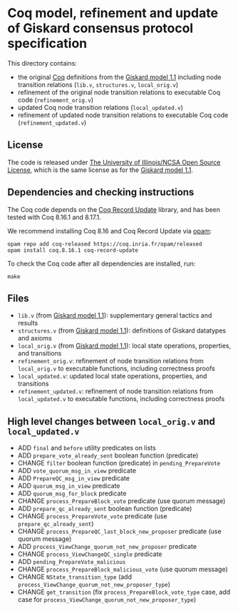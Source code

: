 # Coq model, refinement and update of Giskard consensus protocol specification

This directory contains:

- the original [Coq](https://coq.inria.fr) definitions from the [Giskard model 1.1](https://github.com/runtimeverification/giskard-verification) including node transition relations (`lib.v`, `structures.v`, `local_orig.v`)
- refinement of the original node transition relations to executable Coq code (`refinement_orig.v`)
- updated Coq node transition relations (`local_updated.v`)
- refinement of updated node transition relations to executable Coq code (`refinement_updated.v`)

## License

The code is released under
[The University of Illinois/NCSA Open Source License](https://opensource.org/license/uoi-ncsa-php/),
which is the same license as for the
[Giskard model 1.1](https://github.com/runtimeverification/giskard-verification).

## Dependencies and checking instructions

The Coq code depends on the
[Coq Record Update](https://github.com/tchajed/coq-record-update)
library, and has been tested with Coq 8.16.1 and 8.17.1.

We recommend installing Coq 8.16 and Coq Record Update
via [opam](http://opam.ocaml.org/doc/Install.html):
```shell
opam repo add coq-released https://coq.inria.fr/opam/released
opam install coq.8.16.1 coq-record-update
```

To check the Coq code after all dependencies are installed, run:
```shell
make
```

## Files

- `lib.v` (from [Giskard model 1.1](https://github.com/runtimeverification/giskard-verification/releases/tag/v1.1)): supplementary general tactics and results
- `structures.v` (from [Giskard model 1.1](https://github.com/runtimeverification/giskard-verification/releases/tag/v1.1)): definitions of Giskard datatypes and axioms
- `local_orig.v` (from [Giskard model 1.1](https://github.com/runtimeverification/giskard-verification/releases/tag/v1.1)): local state operations, properties, and transitions
- `refinement_orig.v`: refinement of node transition relations from `local_orig.v` to executable functions, including correctness proofs
- `local_updated.v`: updated local state operations, properties, and transitions
- `refinement_updated.v`: refinement of node transition relations from `local_updated.v` to executable functions, including correctness proofs

## High level changes between `local_orig.v` and `local_updated.v`

- ADD `final` and `before` utility predicates on lists
- ADD `prepare_vote_already_sent` boolean function (predicate)
- CHANGE `filter` boolean function (predicate) in `pending_PrepareVote`
- ADD `vote_quorum_msg_in_view` predicate
- ADD `PrepareQC_msg_in_view` predicate
- ADD `quorum_msg_in_view` predicate
- ADD `quorum_msg_for_block` predicate
- CHANGE `process_PrepareBlock_vote` predicate (use quorum message)
- ADD `prepare_qc_already_sent` boolean function (predicate)
- CHANGE `process_PrepareVote_vote` predicate (use `prepare_qc_already_sent`)
- CHANGE `process_PrepareQC_last_block_new_proposer` predicate (use quorum message)
- ADD `process_ViewChange_quorum_not_new_proposer` predicate
- CHANGE `process_ViewChangeQC_single` predicate
- ADD `pending_PrepareVote_malicious`
- CHANGE `process_PrepareBlock_malicious_vote` (use quorum message)
- CHANGE `NState_transition_type` (add `process_ViewChange_quorum_not_new_proposer_type`)
- CHANGE `get_transition` (fix `process_PrepareBlock_vote_type` case, add case for `process_ViewChange_quorum_not_new_proposer_type`)
